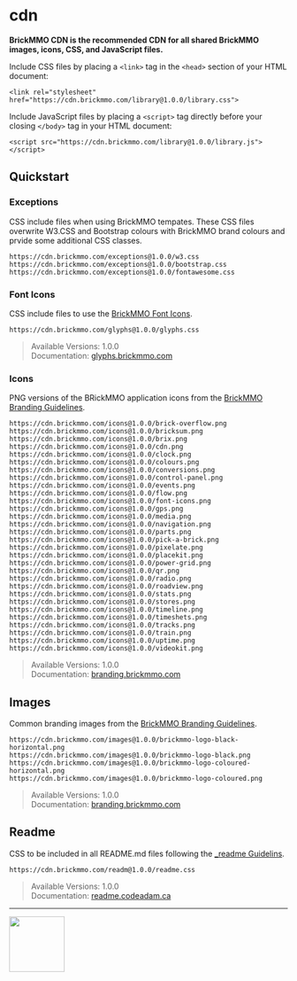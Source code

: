 # cdn

<style>@import url("//cdn.brickmmo.com/readme@1.0.0/readme.css");</style>

**BrickMMO CDN is the recommended CDN for all shared BrickMMO images, icons, CSS, and JavaScript files.**

Include CSS files by placing a `<link>` tag in the `<head>` section of your HTML document:

```
<link rel="stylesheet" href="https://cdn.brickmmo.com/library@1.0.0/library.css">
```

Include JavaScript files by placing a `<script>` tag directly before your closing `</body>` tag in your HTML document:

```
<script src="https://cdn.brickmmo.com/library@1.0.0/library.js"></script>
```

## Quickstart

### Exceptions

CSS include files when using BrickMMO tempates. These CSS files overwrite W3.CSS and Bootstrap colours with BrickMMO brand colours and prvide some additional CSS classes.

```
https://cdn.brickmmo.com/exceptions@1.0.0/w3.css
https://cdn.brickmmo.com/exceptions@1.0.0/bootstrap.css
https://cdn.brickmmo.com/exceptions@1.0.0/fontawesome.css
```

### Font Icons

CSS include files to use the [BrickMMO Font Icons](https://glyphs.brickmmo.com).

```
https://cdn.brickmmo.com/glyphs@1.0.0/glyphs.css
```

> Available Versions: 1.0.0  
> Documentation: [glyphs.brickmmo.com](https://glyphs.brickmmo.com)

### Icons

PNG versions of the BRickMMO application icons from the [BrickMMO Branding Guidelines](https://branding.brickmmo.com).

```
https://cdn.brickmmo.com/icons@1.0.0/brick-overflow.png
https://cdn.brickmmo.com/icons@1.0.0/bricksum.png
https://cdn.brickmmo.com/icons@1.0.0/brix.png
https://cdn.brickmmo.com/icons@1.0.0/cdn.png
https://cdn.brickmmo.com/icons@1.0.0/clock.png
https://cdn.brickmmo.com/icons@1.0.0/colours.png
https://cdn.brickmmo.com/icons@1.0.0/conversions.png
https://cdn.brickmmo.com/icons@1.0.0/control-panel.png
https://cdn.brickmmo.com/icons@1.0.0/events.png
https://cdn.brickmmo.com/icons@1.0.0/flow.png
https://cdn.brickmmo.com/icons@1.0.0/font-icons.png
https://cdn.brickmmo.com/icons@1.0.0/gps.png
https://cdn.brickmmo.com/icons@1.0.0/media.png
https://cdn.brickmmo.com/icons@1.0.0/navigation.png
https://cdn.brickmmo.com/icons@1.0.0/parts.png
https://cdn.brickmmo.com/icons@1.0.0/pick-a-brick.png
https://cdn.brickmmo.com/icons@1.0.0/pixelate.png
https://cdn.brickmmo.com/icons@1.0.0/placekit.png
https://cdn.brickmmo.com/icons@1.0.0/power-grid.png
https://cdn.brickmmo.com/icons@1.0.0/qr.png
https://cdn.brickmmo.com/icons@1.0.0/radio.png
https://cdn.brickmmo.com/icons@1.0.0/roadview.png
https://cdn.brickmmo.com/icons@1.0.0/stats.png
https://cdn.brickmmo.com/icons@1.0.0/stores.png
https://cdn.brickmmo.com/icons@1.0.0/timeline.png
https://cdn.brickmmo.com/icons@1.0.0/timeshets.png
https://cdn.brickmmo.com/icons@1.0.0/tracks.png
https://cdn.brickmmo.com/icons@1.0.0/train.png
https://cdn.brickmmo.com/icons@1.0.0/uptime.png
https://cdn.brickmmo.com/icons@1.0.0/videokit.png
```

> Available Versions: 1.0.0  
> Documentation: [branding.brickmmo.com](https://branding.brickmmo.com)

## Images

Common branding images from the [BrickMMO Branding Guidelines](https://branding.brickmmo.com).

```
https://cdn.brickmmo.com/images@1.0.0/brickmmo-logo-black-horizontal.png
https://cdn.brickmmo.com/images@1.0.0/brickmmo-logo-black.png
https://cdn.brickmmo.com/images@1.0.0/brickmmo-logo-coloured-horizontal.png
https://cdn.brickmmo.com/images@1.0.0/brickmmo-logo-coloured.png
```

> Available Versions: 1.0.0  
> Documentation: [branding.brickmmo.com](https://branding.brickmmo.com)

## Readme

CSS to be included in all README.md files following the [\_readme Guidelins](readme.codeadam.ca).

```
https://cdn.brickmmo.com/readm@1.0.0/readme.css
```

> Available Versions: 1.0.0  
> Documentation: [readme.codeadam.ca](https://readme.codeadam.ca)

---

<a href="https://brickmmo.com">
<img src="https://cdn.brickmmo.com/images@1.0.0/brickmmo-logo-coloured-horizontal.png" width="100">
</a>
